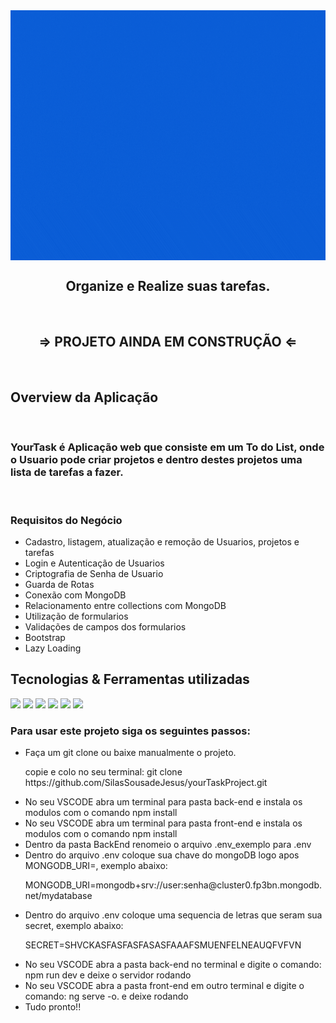 <div align="center">
  <img align="center"  src="./front-end/src/assets/img/giffullscreen.gif" height="400">
  <h2>Organize e Realize suas tarefas.</h2>
</div>
<br>
<div>
  <h2 align="center" >&rArr; PROJETO AINDA EM CONSTRUÇÃO &lArr;</h2>
</div>
<br>

<div>
  <h2 > Overview da Aplicação</h2>
  <br>
  <h3 >YourTask é Aplicação web que consiste em um To do List, onde o Usuario pode criar projetos e dentro destes projetos uma lista de tarefas a fazer.</h3>
  <br>

    
  <h3> Requisitos do Negócio</h3>
  <ul >
    <li >Cadastro, listagem, atualização e remoção de Usuarios, projetos e tarefas</li>
    <li>Login e Autenticação de Usuarios</li>
    <li>Criptografia de Senha de Usuario</li>
     <li>Guarda de Rotas</li>
    <li>Conexão com MongoDB</li>
    <li>Relacionamento entre collections com MongoDB</li>
    <li>Utilização de formularios</li>
     <li>Validações de campos dos formularios</li>
     <li>Bootstrap</li>
     <li>Lazy Loading</li>
  </ul>

</div>


<div>
  <h2 >Tecnologias & Ferramentas utilizadas </h2>
  
  <div >
    <img src="https://img.shields.io/badge/Angular-DD0031?style=for-the-badge&logo=angular&logoColor=white" >
    <img src="https://img.shields.io/badge/Bootstrap-563D7C?style=for-the-badge&logo=bootstrap&logoColor=white" >
    <img src="https://img.shields.io/badge/Node.js-339933?style=for-the-badge&logo=nodedotjs&logoColor=white">
    <img src="https://img.shields.io/badge/express.js-%23404d59.svg?style=for-the-badge&logo=express&logoColor=%2361DAFB">
    <img src="https://img.shields.io/badge/MongoDB-4EA94B?style=for-the-badge&logo=mongodb&logoColor=white">
    <img src="https://img.shields.io/badge/Swagger-85EA2D?style=for-the-badge&logo=Swagger&logoColor=white">
  </div>

</div>


  <h3>Para usar este projeto siga os seguintes passos: </h3>
  <ul >
    <li>Faça um git clone ou baixe manualmente o projeto.</li>
    <p>copie e colo no seu terminal: git clone https://github.com/SilasSousadeJesus/yourTaskProject.git</p>
    <li>No seu VSCODE abra um terminal para pasta back-end e instala os modulos com o comando npm install</li>
    <li>No seu VSCODE abra um terminal para pasta front-end e instala os modulos com o comando npm install</li>
    <li>Dentro da pasta BackEnd renomeio o arquivo .env_exemplo para .env</li>
    <li>Dentro do arquivo .env coloque sua chave do mongoDB logo apos MONGODB_URI=, exemplo abaixo:</li>
     <p>MONGODB_URI=mongodb+srv://user:senha@cluster0.fp3bn.mongodb.net/mydatabase</p>
     <li>Dentro do arquivo .env coloque uma sequencia de letras que seram sua secret, exemplo abaixo:</li>
     <p>SECRET=SHVCKASFASFASFASASFAAAFSMUENFELNEAUQFVFVN</p>
     <li>No seu VSCODE abra a pasta back-end no terminal e digite o comando: npm run dev e deixe o servidor rodando</li>
     <li>No seu VSCODE abra a pasta front-end em outro terminal e digite o comando: ng serve -o. e deixe rodando</li>
     <li>Tudo pronto!!</li>

  </ul>
